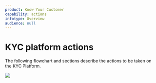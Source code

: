 ```yaml
---
product: Know Your Customer
capability: actions
infotype: Overview
audience: null
---
```


# KYC platform actions

The following flowchart and sections describe the actions to be taken on the KYC Platform.

![](https://github.com/ggeorgelewis/md-testing/tree/0c422bcf2433d23221f3650ddb88b2cd1a31396f/.gitbook/assets/kKomgo%20%281%29.png)

